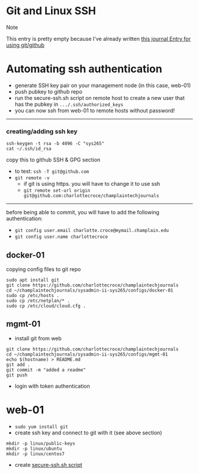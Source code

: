 # Git and Linux SSH

>[!Note]
>This entry is pretty empty because I've already written [this journal Entry for using git/github](https://github.com/charlottecroce/ChamplainTechJournals/blob/main/automation-sys320/week01/github_setup.md)

# Automating ssh authentication
- generate SSH key pair on your management node (in this case, web-01)
- push pubkey to github repo
- run the secure-ssh.sh script on remote host to create a new user that has the pubkey in `.../.ssh/authorized_keys`
- you can now ssh from web-01 to remote hosts without password!

___
### creating/adding ssh key
```
ssh-keygen -t rsa -b 4096 -C "sys265"
cat ~/.ssh/id_rsa
```
copy this to github SSH & GPG section
- to test: `ssh -T git@github.com`
- `git remote -v`
  - if git is using https. you will have to change it to use ssh
  - `git remote set-url origin git@github.com:charlottecroce/champlaintechjournals`
___
before being able to commit, you will have to add the following authentication:
- `git config user.email charlotte.croce@mymail.champlain.edu`
- `git config user.name charlottecroce`

## docker-01
copying config files to git repo
```
sudo apt install git
git clone https://github.com/charlottecroce/champlaintechjournals
cd ~/champlaintechjournals/sysadmin-ii-sys265/configs/docker-01
sudo cp /etc/hosts .
sudo cp /etc/netplan/* .
sudo cp /etc/cloud/cloud.cfg .
```

## mgmt-01
- install git from web
```
git clone https://github.com/charlottecroce/champlaintechjournals
cd ~/champlaintechjournals/sysadmin-ii-sys265/configs/mgmt-01
echo $(hostname) > README.md
git add .
git commit -m "added a readme"
git push
```
- login with token authentication

# web-01
- `sudo yum install git`
- create ssh key and connect to git with it (see above section)
```
mkdir -p linux/public-keys
mkdir -p linux/ubuntu
mkdir -p linux/centos7
```
- create [secure-ssh.sh script](https://github.com/charlottecroce/ChamplainTechJournals/blob/main/sysadmin-ii-sys265/linux/centos7/secure-ssh.sh)
